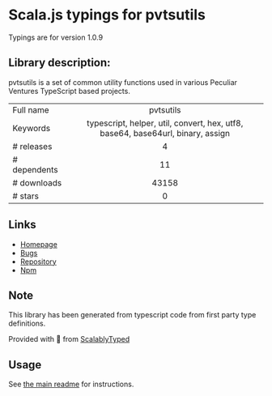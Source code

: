 
# Scala.js typings for pvtsutils

Typings are for version 1.0.9

## Library description:
pvtsutils is a set of common utility functions used in various Peculiar Ventures TypeScript based projects.

|                    |                 |
| ------------------ | :-------------: |
| Full name          | pvtsutils |
| Keywords           | typescript, helper, util, convert, hex, utf8, base64, base64url, binary, assign |
| # releases         | 4 |
| # dependents       | 11 |
| # downloads        | 43158 |
| # stars            | 0 |

## Links
- [Homepage](https://github.com/PeculiarVentures/pvtsutils#readme)
- [Bugs](https://github.com/PeculiarVentures/pvtsutils/issues)
- [Repository](https://github.com/PeculiarVentures/pvtsutils)
- [Npm](https://www.npmjs.com/package/pvtsutils)
    


## Note
This library has been generated from typescript code from first party type definitions.

Provided with :purple_heart: from [ScalablyTyped](https://github.com/oyvindberg/ScalablyTyped)

## Usage
See [the main readme](../../readme.md) for instructions.


